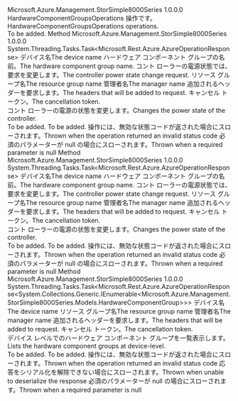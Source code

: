 <Type Name="IHardwareComponentGroupsOperations" FullName="Microsoft.Azure.Management.StorSimple8000Series.IHardwareComponentGroupsOperations">
  <TypeSignature Language="C#" Value="public interface IHardwareComponentGroupsOperations" />
  <TypeSignature Language="ILAsm" Value=".class public interface auto ansi abstract IHardwareComponentGroupsOperations" />
  <TypeSignature Language="DocId" Value="T:Microsoft.Azure.Management.StorSimple8000Series.IHardwareComponentGroupsOperations" />
  <TypeSignature Language="VB.NET" Value="Public Interface IHardwareComponentGroupsOperations" />
  <TypeSignature Language="F#" Value="type IHardwareComponentGroupsOperations = interface" />
  <AssemblyInfo>
    <AssemblyName>Microsoft.Azure.Management.StorSimple8000Series</AssemblyName>
    <AssemblyVersion>1.0.0.0</AssemblyVersion>
  </AssemblyInfo>
  <Interfaces />
  <Docs>
    <summary>
            <span data-ttu-id="c63ea-101">HardwareComponentGroupsOperations 操作です。</span><span class="sxs-lookup"><span data-stu-id="c63ea-101">HardwareComponentGroupsOperations operations.</span></span>
            </summary>
    <remarks>To be added.</remarks>
  </Docs>
  <Members>
    <Member MemberName="BeginChangeControllerPowerStateWithHttpMessagesAsync">
      <MemberSignature Language="C#" Value="public System.Threading.Tasks.Task&lt;Microsoft.Rest.Azure.AzureOperationResponse&gt; BeginChangeControllerPowerStateWithHttpMessagesAsync (string deviceName, string hardwareComponentGroupName, Microsoft.Azure.Management.StorSimple8000Series.Models.ControllerPowerStateChangeRequest parameters, string resourceGroupName, string managerName, System.Collections.Generic.Dictionary&lt;string,System.Collections.Generic.List&lt;string&gt;&gt; customHeaders = null, System.Threading.CancellationToken cancellationToken = null);" />
      <MemberSignature Language="ILAsm" Value=".method public hidebysig newslot virtual instance class System.Threading.Tasks.Task`1&lt;class Microsoft.Rest.Azure.AzureOperationResponse&gt; BeginChangeControllerPowerStateWithHttpMessagesAsync(string deviceName, string hardwareComponentGroupName, class Microsoft.Azure.Management.StorSimple8000Series.Models.ControllerPowerStateChangeRequest parameters, string resourceGroupName, string managerName, class System.Collections.Generic.Dictionary`2&lt;string, class System.Collections.Generic.List`1&lt;string&gt;&gt; customHeaders, valuetype System.Threading.CancellationToken cancellationToken) cil managed" />
      <MemberSignature Language="DocId" Value="M:Microsoft.Azure.Management.StorSimple8000Series.IHardwareComponentGroupsOperations.BeginChangeControllerPowerStateWithHttpMessagesAsync(System.String,System.String,Microsoft.Azure.Management.StorSimple8000Series.Models.ControllerPowerStateChangeRequest,System.String,System.String,System.Collections.Generic.Dictionary{System.String,System.Collections.Generic.List{System.String}},System.Threading.CancellationToken)" />
      <MemberSignature Language="F#" Value="abstract member BeginChangeControllerPowerStateWithHttpMessagesAsync : string * string * Microsoft.Azure.Management.StorSimple8000Series.Models.ControllerPowerStateChangeRequest * string * string * System.Collections.Generic.Dictionary&lt;string, System.Collections.Generic.List&lt;string&gt;&gt; * System.Threading.CancellationToken -&gt; System.Threading.Tasks.Task&lt;Microsoft.Rest.Azure.AzureOperationResponse&gt;" Usage="iHardwareComponentGroupsOperations.BeginChangeControllerPowerStateWithHttpMessagesAsync (deviceName, hardwareComponentGroupName, parameters, resourceGroupName, managerName, customHeaders, cancellationToken)" />
      <MemberType>Method</MemberType>
      <AssemblyInfo>
        <AssemblyName>Microsoft.Azure.Management.StorSimple8000Series</AssemblyName>
        <AssemblyVersion>1.0.0.0</AssemblyVersion>
      </AssemblyInfo>
      <ReturnValue>
        <ReturnType>System.Threading.Tasks.Task&lt;Microsoft.Rest.Azure.AzureOperationResponse&gt;</ReturnType>
      </ReturnValue>
      <Parameters>
        <Parameter Name="deviceName" Type="System.String" />
        <Parameter Name="hardwareComponentGroupName" Type="System.String" />
        <Parameter Name="parameters" Type="Microsoft.Azure.Management.StorSimple8000Series.Models.ControllerPowerStateChangeRequest" />
        <Parameter Name="resourceGroupName" Type="System.String" />
        <Parameter Name="managerName" Type="System.String" />
        <Parameter Name="customHeaders" Type="System.Collections.Generic.Dictionary&lt;System.String,System.Collections.Generic.List&lt;System.String&gt;&gt;" />
        <Parameter Name="cancellationToken" Type="System.Threading.CancellationToken" />
      </Parameters>
      <Docs>
        <param name="deviceName">
            <span data-ttu-id="c63ea-102">デバイス名</span><span class="sxs-lookup"><span data-stu-id="c63ea-102">The device name</span></span>
            </param>
        <param name="hardwareComponentGroupName">
            <span data-ttu-id="c63ea-103">ハードウェア コンポーネント グループの名前。</span><span class="sxs-lookup"><span data-stu-id="c63ea-103">The hardware component group name.</span></span>
            </param>
        <param name="parameters">
            <span data-ttu-id="c63ea-104">コント ローラーの電源状態では、要求を変更します。</span><span class="sxs-lookup"><span data-stu-id="c63ea-104">The controller power state change request.</span></span>
            </param>
        <param name="resourceGroupName">
            <span data-ttu-id="c63ea-105">リソース グループ名</span><span class="sxs-lookup"><span data-stu-id="c63ea-105">The resource group name</span></span>
            </param>
        <param name="managerName">
            <span data-ttu-id="c63ea-106">管理者名</span><span class="sxs-lookup"><span data-stu-id="c63ea-106">The manager name</span></span>
            </param>
        <param name="customHeaders">
            <span data-ttu-id="c63ea-107">追加されるヘッダーを要求します。</span><span class="sxs-lookup"><span data-stu-id="c63ea-107">The headers that will be added to request.</span></span>
            </param>
        <param name="cancellationToken">
            <span data-ttu-id="c63ea-108">キャンセル トークン。</span><span class="sxs-lookup"><span data-stu-id="c63ea-108">The cancellation token.</span></span>
            </param>
        <summary>
            <span data-ttu-id="c63ea-109">コント ローラーの電源の状態を変更します。</span><span class="sxs-lookup"><span data-stu-id="c63ea-109">Changes the power state of the controller.</span></span>
            </summary>
        <returns>To be added.</returns>
        <remarks>To be added.</remarks>
        <exception cref="T:Microsoft.Rest.Azure.CloudException">
            <span data-ttu-id="c63ea-110">操作には、無効な状態コードが返された場合にスローされます。</span><span class="sxs-lookup"><span data-stu-id="c63ea-110">Thrown when the operation returned an invalid status code</span></span>
            </exception>
        <exception cref="T:Microsoft.Rest.ValidationException">
            <span data-ttu-id="c63ea-111">必須のパラメーターが null の場合にスローされます。</span><span class="sxs-lookup"><span data-stu-id="c63ea-111">Thrown when a required parameter is null</span></span>
            </exception>
      </Docs>
    </Member>
    <Member MemberName="ChangeControllerPowerStateWithHttpMessagesAsync">
      <MemberSignature Language="C#" Value="public System.Threading.Tasks.Task&lt;Microsoft.Rest.Azure.AzureOperationResponse&gt; ChangeControllerPowerStateWithHttpMessagesAsync (string deviceName, string hardwareComponentGroupName, Microsoft.Azure.Management.StorSimple8000Series.Models.ControllerPowerStateChangeRequest parameters, string resourceGroupName, string managerName, System.Collections.Generic.Dictionary&lt;string,System.Collections.Generic.List&lt;string&gt;&gt; customHeaders = null, System.Threading.CancellationToken cancellationToken = null);" />
      <MemberSignature Language="ILAsm" Value=".method public hidebysig newslot virtual instance class System.Threading.Tasks.Task`1&lt;class Microsoft.Rest.Azure.AzureOperationResponse&gt; ChangeControllerPowerStateWithHttpMessagesAsync(string deviceName, string hardwareComponentGroupName, class Microsoft.Azure.Management.StorSimple8000Series.Models.ControllerPowerStateChangeRequest parameters, string resourceGroupName, string managerName, class System.Collections.Generic.Dictionary`2&lt;string, class System.Collections.Generic.List`1&lt;string&gt;&gt; customHeaders, valuetype System.Threading.CancellationToken cancellationToken) cil managed" />
      <MemberSignature Language="DocId" Value="M:Microsoft.Azure.Management.StorSimple8000Series.IHardwareComponentGroupsOperations.ChangeControllerPowerStateWithHttpMessagesAsync(System.String,System.String,Microsoft.Azure.Management.StorSimple8000Series.Models.ControllerPowerStateChangeRequest,System.String,System.String,System.Collections.Generic.Dictionary{System.String,System.Collections.Generic.List{System.String}},System.Threading.CancellationToken)" />
      <MemberSignature Language="F#" Value="abstract member ChangeControllerPowerStateWithHttpMessagesAsync : string * string * Microsoft.Azure.Management.StorSimple8000Series.Models.ControllerPowerStateChangeRequest * string * string * System.Collections.Generic.Dictionary&lt;string, System.Collections.Generic.List&lt;string&gt;&gt; * System.Threading.CancellationToken -&gt; System.Threading.Tasks.Task&lt;Microsoft.Rest.Azure.AzureOperationResponse&gt;" Usage="iHardwareComponentGroupsOperations.ChangeControllerPowerStateWithHttpMessagesAsync (deviceName, hardwareComponentGroupName, parameters, resourceGroupName, managerName, customHeaders, cancellationToken)" />
      <MemberType>Method</MemberType>
      <AssemblyInfo>
        <AssemblyName>Microsoft.Azure.Management.StorSimple8000Series</AssemblyName>
        <AssemblyVersion>1.0.0.0</AssemblyVersion>
      </AssemblyInfo>
      <ReturnValue>
        <ReturnType>System.Threading.Tasks.Task&lt;Microsoft.Rest.Azure.AzureOperationResponse&gt;</ReturnType>
      </ReturnValue>
      <Parameters>
        <Parameter Name="deviceName" Type="System.String" />
        <Parameter Name="hardwareComponentGroupName" Type="System.String" />
        <Parameter Name="parameters" Type="Microsoft.Azure.Management.StorSimple8000Series.Models.ControllerPowerStateChangeRequest" />
        <Parameter Name="resourceGroupName" Type="System.String" />
        <Parameter Name="managerName" Type="System.String" />
        <Parameter Name="customHeaders" Type="System.Collections.Generic.Dictionary&lt;System.String,System.Collections.Generic.List&lt;System.String&gt;&gt;" />
        <Parameter Name="cancellationToken" Type="System.Threading.CancellationToken" />
      </Parameters>
      <Docs>
        <param name="deviceName">
            <span data-ttu-id="c63ea-112">デバイス名</span><span class="sxs-lookup"><span data-stu-id="c63ea-112">The device name</span></span>
            </param>
        <param name="hardwareComponentGroupName">
            <span data-ttu-id="c63ea-113">ハードウェア コンポーネント グループの名前。</span><span class="sxs-lookup"><span data-stu-id="c63ea-113">The hardware component group name.</span></span>
            </param>
        <param name="parameters">
            <span data-ttu-id="c63ea-114">コント ローラーの電源状態では、要求を変更します。</span><span class="sxs-lookup"><span data-stu-id="c63ea-114">The controller power state change request.</span></span>
            </param>
        <param name="resourceGroupName">
            <span data-ttu-id="c63ea-115">リソース グループ名</span><span class="sxs-lookup"><span data-stu-id="c63ea-115">The resource group name</span></span>
            </param>
        <param name="managerName">
            <span data-ttu-id="c63ea-116">管理者名</span><span class="sxs-lookup"><span data-stu-id="c63ea-116">The manager name</span></span>
            </param>
        <param name="customHeaders">
            <span data-ttu-id="c63ea-117">追加されるヘッダーを要求します。</span><span class="sxs-lookup"><span data-stu-id="c63ea-117">The headers that will be added to request.</span></span>
            </param>
        <param name="cancellationToken">
            <span data-ttu-id="c63ea-118">キャンセル トークン。</span><span class="sxs-lookup"><span data-stu-id="c63ea-118">The cancellation token.</span></span>
            </param>
        <summary>
            <span data-ttu-id="c63ea-119">コント ローラーの電源の状態を変更します。</span><span class="sxs-lookup"><span data-stu-id="c63ea-119">Changes the power state of the controller.</span></span>
            </summary>
        <returns>To be added.</returns>
        <remarks>To be added.</remarks>
        <exception cref="T:Microsoft.Rest.Azure.CloudException">
            <span data-ttu-id="c63ea-120">操作には、無効な状態コードが返された場合にスローされます。</span><span class="sxs-lookup"><span data-stu-id="c63ea-120">Thrown when the operation returned an invalid status code</span></span>
            </exception>
        <exception cref="T:Microsoft.Rest.ValidationException">
            <span data-ttu-id="c63ea-121">必須のパラメーターが null の場合にスローされます。</span><span class="sxs-lookup"><span data-stu-id="c63ea-121">Thrown when a required parameter is null</span></span>
            </exception>
      </Docs>
    </Member>
    <Member MemberName="ListByDeviceWithHttpMessagesAsync">
      <MemberSignature Language="C#" Value="public System.Threading.Tasks.Task&lt;Microsoft.Rest.Azure.AzureOperationResponse&lt;System.Collections.Generic.IEnumerable&lt;Microsoft.Azure.Management.StorSimple8000Series.Models.HardwareComponentGroup&gt;&gt;&gt; ListByDeviceWithHttpMessagesAsync (string deviceName, string resourceGroupName, string managerName, System.Collections.Generic.Dictionary&lt;string,System.Collections.Generic.List&lt;string&gt;&gt; customHeaders = null, System.Threading.CancellationToken cancellationToken = null);" />
      <MemberSignature Language="ILAsm" Value=".method public hidebysig newslot virtual instance class System.Threading.Tasks.Task`1&lt;class Microsoft.Rest.Azure.AzureOperationResponse`1&lt;class System.Collections.Generic.IEnumerable`1&lt;class Microsoft.Azure.Management.StorSimple8000Series.Models.HardwareComponentGroup&gt;&gt;&gt; ListByDeviceWithHttpMessagesAsync(string deviceName, string resourceGroupName, string managerName, class System.Collections.Generic.Dictionary`2&lt;string, class System.Collections.Generic.List`1&lt;string&gt;&gt; customHeaders, valuetype System.Threading.CancellationToken cancellationToken) cil managed" />
      <MemberSignature Language="DocId" Value="M:Microsoft.Azure.Management.StorSimple8000Series.IHardwareComponentGroupsOperations.ListByDeviceWithHttpMessagesAsync(System.String,System.String,System.String,System.Collections.Generic.Dictionary{System.String,System.Collections.Generic.List{System.String}},System.Threading.CancellationToken)" />
      <MemberSignature Language="F#" Value="abstract member ListByDeviceWithHttpMessagesAsync : string * string * string * System.Collections.Generic.Dictionary&lt;string, System.Collections.Generic.List&lt;string&gt;&gt; * System.Threading.CancellationToken -&gt; System.Threading.Tasks.Task&lt;Microsoft.Rest.Azure.AzureOperationResponse&lt;seq&lt;Microsoft.Azure.Management.StorSimple8000Series.Models.HardwareComponentGroup&gt;&gt;&gt;" Usage="iHardwareComponentGroupsOperations.ListByDeviceWithHttpMessagesAsync (deviceName, resourceGroupName, managerName, customHeaders, cancellationToken)" />
      <MemberType>Method</MemberType>
      <AssemblyInfo>
        <AssemblyName>Microsoft.Azure.Management.StorSimple8000Series</AssemblyName>
        <AssemblyVersion>1.0.0.0</AssemblyVersion>
      </AssemblyInfo>
      <ReturnValue>
        <ReturnType>System.Threading.Tasks.Task&lt;Microsoft.Rest.Azure.AzureOperationResponse&lt;System.Collections.Generic.IEnumerable&lt;Microsoft.Azure.Management.StorSimple8000Series.Models.HardwareComponentGroup&gt;&gt;&gt;</ReturnType>
      </ReturnValue>
      <Parameters>
        <Parameter Name="deviceName" Type="System.String" />
        <Parameter Name="resourceGroupName" Type="System.String" />
        <Parameter Name="managerName" Type="System.String" />
        <Parameter Name="customHeaders" Type="System.Collections.Generic.Dictionary&lt;System.String,System.Collections.Generic.List&lt;System.String&gt;&gt;" />
        <Parameter Name="cancellationToken" Type="System.Threading.CancellationToken" />
      </Parameters>
      <Docs>
        <param name="deviceName">
            <span data-ttu-id="c63ea-122">デバイス名</span><span class="sxs-lookup"><span data-stu-id="c63ea-122">The device name</span></span>
            </param>
        <param name="resourceGroupName">
            <span data-ttu-id="c63ea-123">リソース グループ名</span><span class="sxs-lookup"><span data-stu-id="c63ea-123">The resource group name</span></span>
            </param>
        <param name="managerName">
            <span data-ttu-id="c63ea-124">管理者名</span><span class="sxs-lookup"><span data-stu-id="c63ea-124">The manager name</span></span>
            </param>
        <param name="customHeaders">
            <span data-ttu-id="c63ea-125">追加されるヘッダーを要求します。</span><span class="sxs-lookup"><span data-stu-id="c63ea-125">The headers that will be added to request.</span></span>
            </param>
        <param name="cancellationToken">
            <span data-ttu-id="c63ea-126">キャンセル トークン。</span><span class="sxs-lookup"><span data-stu-id="c63ea-126">The cancellation token.</span></span>
            </param>
        <summary>
            <span data-ttu-id="c63ea-127">デバイス レベルでのハードウェア コンポーネント グループを一覧表示します。</span><span class="sxs-lookup"><span data-stu-id="c63ea-127">Lists the hardware component groups at device-level.</span></span>
            </summary>
        <returns>To be added.</returns>
        <remarks>To be added.</remarks>
        <exception cref="T:Microsoft.Rest.Azure.CloudException">
            <span data-ttu-id="c63ea-128">操作には、無効な状態コードが返された場合にスローされます。</span><span class="sxs-lookup"><span data-stu-id="c63ea-128">Thrown when the operation returned an invalid status code</span></span>
            </exception>
        <exception cref="T:Microsoft.Rest.SerializationException">
            <span data-ttu-id="c63ea-129">応答をシリアル化を解除できない場合にスローされます。</span><span class="sxs-lookup"><span data-stu-id="c63ea-129">Thrown when unable to deserialize the response</span></span>
            </exception>
        <exception cref="T:Microsoft.Rest.ValidationException">
            <span data-ttu-id="c63ea-130">必須のパラメーターが null の場合にスローされます。</span><span class="sxs-lookup"><span data-stu-id="c63ea-130">Thrown when a required parameter is null</span></span>
            </exception>
      </Docs>
    </Member>
  </Members>
</Type>